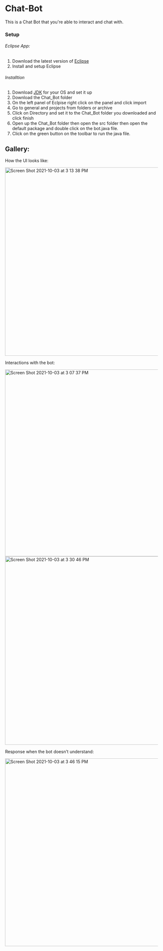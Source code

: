 # Chat-Bot
This is a Chat Bot that you're able to interact and chat with.

### Setup
###### Eclipse App:
1. Download the latest version of [Eclipse](https://www.eclipse.org/)
2. Install and setup Eclipse

######  Installtion
1. Download [JDK](https://www.oracle.com/java/technologies/downloads/) for your OS and set it up
2. Download the Chat_Bot folder
3. On the left panel of Eclpise right click on the panel and click import
4. Go to general and projects from folders or archive
5. Click on Directory and set it to the Chat_Bot folder you downloaded and click finish
6. Open up the Chat_Bot folder then open the src folder then open the default package and double click on the bot.java file.
7. Click on the green button on the toolbar to run the java file.

## Gallery:
How the UI looks like:

<img width="621" alt="Screen Shot 2021-10-03 at 3 13 38 PM" src="https://user-images.githubusercontent.com/84158176/135768498-563380b1-2497-4fee-9711-27a4bb1556d0.png">

Interactions with the bot:

<img width="616" alt="Screen Shot 2021-10-03 at 3 07 37 PM" src="https://user-images.githubusercontent.com/84158176/135768544-64d163a4-758e-49be-a0da-6336e8658b00.png">

<img width="621" alt="Screen Shot 2021-10-03 at 3 30 46 PM" src="https://user-images.githubusercontent.com/84158176/135768734-dd76cf95-5e6f-481b-ba9c-9f1586cc05fe.png">


Response when the bot doesn't understand:

<img width="619" alt="Screen Shot 2021-10-03 at 3 46 15 PM" src="https://user-images.githubusercontent.com/84158176/135769163-4ec46600-a864-44d7-93ec-1bf32460d93d.png">

